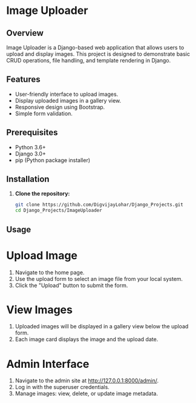 # Image Uploader

## Overview

Image Uploader is a Django-based web application that allows users to upload and display images. This project is designed to demonstrate basic CRUD operations, file handling, and template rendering in Django.

## Features

- User-friendly interface to upload images.
- Display uploaded images in a gallery view.
- Responsive design using Bootstrap.
- Simple form validation.

## Prerequisites

- Python 3.6+
- Django 3.0+
- pip (Python package installer)

## Installation

1. **Clone the repository:**

   ```bash
   git clone https://github.com/DigvijayLohar/Django_Projects.git
   cd Django_Projects/ImageUploader
## Usage
# Upload Image
1. Navigate to the home page.
2. Use the upload form to select an image file from your local system.
3. Click the "Upload" button to submit the form.
# View Images
1. Uploaded images will be displayed in a gallery view below the upload form.
2. Each image card displays the image and the upload date.
# Admin Interface
1. Navigate to the admin site at http://127.0.0.1:8000/admin/.
2. Log in with the superuser credentials.
3. Manage images: view, delete, or update image metadata.
